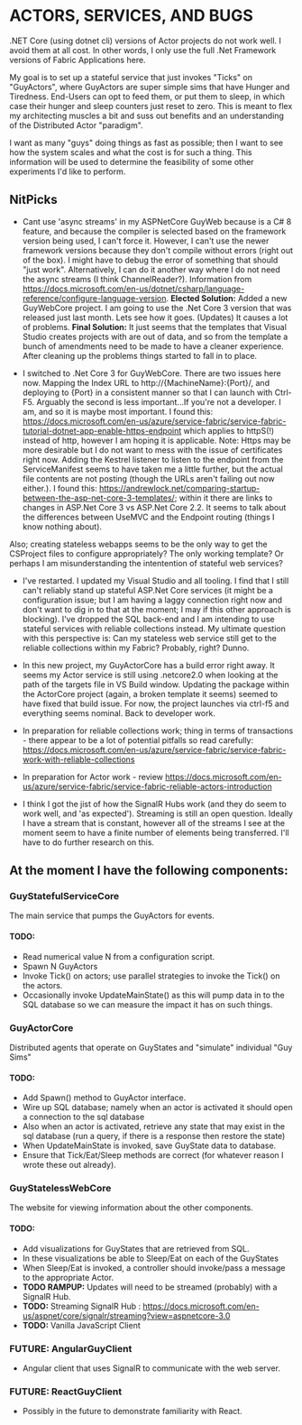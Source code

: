 # ACTORS, SERVICES, AND BUGS

.NET Core (using dotnet cli) versions of Actor projects do not work well. I avoid them at all cost. In other words, I only use the full .Net Framework versions of Fabric Applications here.

My goal is to set up a stateful service that just invokes "Ticks" on "GuyActors", where GuyActors are super simple sims that have Hunger and Tiredness. End-Users can opt to feed them, or put them to sleep, in which case their hunger and sleep counters just reset to zero. This is meant to flex my architecting muscles a bit and suss out benefits and an understanding of the Distributed Actor "paradigm".

I want as many "guys" doing things as fast as possible; then I want to see how the system scales and what the cost is for such a thing. This information will be used to determine the feasibility of some other experiments I'd like to perform.

## NitPicks
- Cant use 'async streams' in my ASPNetCore GuyWeb because is a C# 8 feature, and because the compiler is selected based on the framework version being used, I can't force it. However, I can't use the newer framework versions because they don't compile without errors (right out of the box). I might have to debug the error of something that should "just work". Alternatively, I can do it another way where I do not need the async streams (I think ChannelReader?). Information from https://docs.microsoft.com/en-us/dotnet/csharp/language-reference/configure-language-version. **Elected Solution:** Added a new GuyWebCore project. I am going to use the .Net Core 3 version that was released just last month. Lets see how it goes. (Updates) It causes a lot of problems. **Final Solution:** It just seems that the templates that Visual Studio creates projects with are out of data, and so from the template a bunch of amendments need to be made to have a cleaner experience. After cleaning up the problems things started to fall in to place.

- I switched to .Net Core 3 for GuyWebCore. There are two issues here now. Mapping the Index URL to http://{MachineName}:{Port}/, and deploying to {Port} in a consistent manner so that I can launch with Ctrl-F5. Arguably the second is less important...If you're not a developer. I am, and so it is maybe most important. I found this: https://docs.microsoft.com/en-us/azure/service-fabric/service-fabric-tutorial-dotnet-app-enable-https-endpoint which applies to httpS(!) instead of http, however I am hoping it is applicable. Note: Https may be more desirable but I do not want to mess with the issue of certificates right now. Adding the Kestrel listener to listen to the endpoint from the ServiceManifest seems to have taken me a little further, but the actual file contents are not posting (though the URLs aren't failing out now either.). I found this: https://andrewlock.net/comparing-startup-between-the-asp-net-core-3-templates/; within it there are links to changes in ASP.Net Core 3 vs ASP.Net Core 2.2. It seems to talk about the differences between UseMVC and the Endpoint routing (things I know nothing about).

Also; creating stateless webapps seems to be the only way to get the CSProject files to configure appropriately? The only working template? Or perhaps I am misunderstanding the intentention of stateful web services?

- I've restarted. I updated my Visual Studio and all tooling. I find that I still can't reliably stand up stateful ASP.Net Core services (it might be a configuration issue; but I am having a laggy connection right now and don't want to dig in to that at the moment; I may if this other approach is blocking). I've dropped the SQL back-end and I am intending to use stateful services with reliable collections instead. My ultimate question with this perspective is: Can my stateless web service still get to the reliable collections within my Fabric? Probably, right? Dunno.

- In this new project, my GuyActorCore has a build error right away. It seems my Actor service is still using .netcore2.0 when looking at the path of the targets file in VS Build window. Updating the package within the ActorCore project (again, a broken template it seems) seemed to have fixed that build issue. For now, the project launches via ctrl-f5 and everything seems nominal. Back to developer work.
- In preparation for reliable collections work; thing in terms of transactions - there appear to be a lot of potential pitfalls so read carefully: 
https://docs.microsoft.com/en-us/azure/service-fabric/service-fabric-work-with-reliable-collections
- In preparation for Actor work - review https://docs.microsoft.com/en-us/azure/service-fabric/service-fabric-reliable-actors-introduction

- I think I got the jist of how the SignalR Hubs work (and they do seem to work well, and 'as expected'). Streaming is still an open question. Ideally I have a stream that is constant, however all of the streams I see at the moment seem to have a finite number of elements being transferred. I'll have to do further research on this.

## At the moment I have the following components:
### GuyStatefulServiceCore
The main service that pumps the GuyActors for events.

#### TODO: 
- Read numerical value N from a configuration script.
- Spawn N GuyActors
- Invoke Tick() on actors; use parallel strategies to invoke the Tick() on the actors.
- Occasionally invoke UpdateMainState() as this will pump data in to the SQL database so we can measure the impact it has on such things.

### GuyActorCore
Distributed agents that operate on GuyStates and "simulate" individual "Guy Sims"

#### TODO:
- Add Spawn() method to GuyActor interface.
- Wire up SQL database; namely when an actor is activated it should open a connection to the sql database
- Also when an actor is activated, retrieve any state that may exist in the sql database (run a query, if there is a response then restore the state)
- When UpdateMainState is invoked, save GuyState data to database.
- Ensure that Tick/Eat/Sleep methods are correct (for whatever reason I wrote these out already).

### GuyStatelessWebCore
The website for viewing information about the other components.

#### TODO: 
- Add visualizations for GuyStates that are retrieved from SQL. 
- In these visualizations be able to Sleep/Eat on each of the GuyStates
- When Sleep/Eat is invoked, a controller should invoke/pass a message to the appropriate Actor.
- **TODO RAMPUP:** Updates will need to be streamed (probably) with a SignalR Hub.
- **TODO:** Streaming SignalR Hub : https://docs.microsoft.com/en-us/aspnet/core/signalr/streaming?view=aspnetcore-3.0
- **TODO:** Vanilla JavaScript Client

### **FUTURE:** AngularGuyClient
- Angular client that uses SignalR to communicate with the web server.

### **FUTURE:** ReactGuyClient
- Possibly in the future to demonstrate familiarity with React.